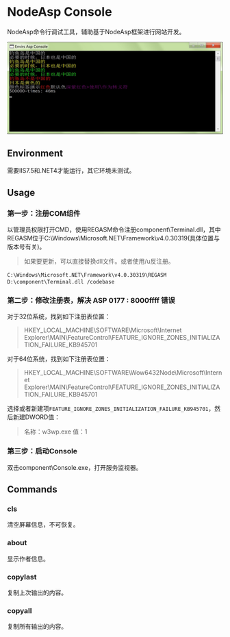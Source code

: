 # NodeAsp Console

NodeAsp命令行调试工具，辅助基于NodeAsp框架进行网站开发。

![image](https://github.com/Spikef/NodeAsp-Console/raw/master/Snapshot.png)

## Environment

需要IIS7.5和.NET4才能运行，其它环境未测试。

## Usage

### 第一步：注册COM组件

以管理员权限打开CMD，使用REGASM命令注册component\Terminal.dll，其中REGASM位于C:\Windows\Microsoft.NET\Framework\v4.0.30319(具体位置与版本号有关)。

> 如果要更新，可以直接替换dll文件。或者使用/u反注册。

```
C:\Windows\Microsoft.NET\Framework\v4.0.30319\REGASM D:\component\Terminal.dll /codebase
```

### 第二步：修改注册表，解决 ASP 0177 : 8000ffff 错误

对于32位系统，找到如下注册表位置：
> HKEY_LOCAL_MACHINE\SOFTWARE\Microsoft\Internet Explorer\MAIN\FeatureControl\FEATURE_IGNORE_ZONES_INITIALIZATION_FAILURE_KB945701

对于64位系统，找到如下注册表位置：
> HKEY_LOCAL_MACHINE\SOFTWARE\Wow6432Node\Microsoft\Internet Explorer\MAIN\FeatureControl\FEATURE_IGNORE_ZONES_INITIALIZATION_FAILURE_KB945701

选择或者新建项<code>FEATURE_IGNORE_ZONES_INITIALIZATION_FAILURE_KB945701</code>，然后新建DWORD值：

> 名称：w3wp.exe
> 值：1

### 第三步：启动Console

双击component\Console.exe，打开服务监视器。

## Commands

### cls

清空屏幕信息，不可恢复。

### about

显示作者信息。

### copylast

复制上次输出的内容。

### copyall

复制所有输出的内容。

